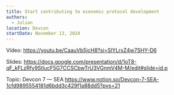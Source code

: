 ```yaml
---
title: Start contributing to economic protocol development
authors:
  - Julian
location: Devcon
startDate: November 13, 2024
---
```


Video: <https://youtu.be/CaauVb5jcH8?si=SlYLrxZ4w7SHY-D6>

Slides: <https://docs.google.com/presentation/d/1oT8-qF_kFLzRfy9StlucF5G7CCSCbwTrU3VGnmV4M-M/edit#slide=id.p>

Topic: Devcon 7 — SEA <https://www.notion.so/Devcon-7-SEA-1cfd9895554181d6bdd3c429f1a88dd5?pvs=21>
